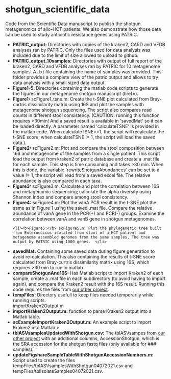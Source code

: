 # shotgun_scientific_data
 Code from the Scientific Data manuscript to publish the shotgun metagenomics of allo-HCT patients. We also demonstrate how those data can be used to study antibiotic resistance genes using PATRIC.
<ul>
  <li><b>PATRIC_output:</b> Directories with copies of the kraken2, CARD and VFDB analyses ran by PATRIC. Only the files used for data analysis was included due to the limit of size allowed to upload to github. </li>
 
  <li><b>PATRIC_output_10samples:</b> Directories with output of full report of the kraken2, CARD and VFDB analyses ran by PATRIC for 10 metagenome samples. A .txt file containing the name of samples was provided. This folder provides a complete view of the patric output and allows to try data analysis with a small sized data output. </li>
 
  <li><b>Figure1-5</b>: Directories containing the matlab code scripts to generate the figures in our metagenome shotgun manuscript (href=). </li>
  <li><b>Figure1:</b> scFigure1_tsne.m: Create the t-SNE plot calculated from Bray-curtris dissimilarity matrix using 16S and plot the samples with metagenome shotgun sequencing. The script also compares read counts in different stool consistency. (CAUTION: running this function requires >30min! And a saved result is available in 'savedMat' so it can be loaded directly. A parameter named 'calculateTSNE' is provided in the matlab code. When calculateTSNE==1, the script will recalculate the t-SNE score; when calculateTSNE != 1, the script will load the saved data.). </li>
 
   <li><b>Figure2:</b> scFigure2.m: Plot and compare the stool composition between 16S and metagenome of the samples from a single patient. This script load the output from kraken2 of patric database and create a .mat file for each sample. This step is time consuming and takes >30 min. When this is done, the variable 'rewriteShotgunAbundances' can be set to a value != 1, the script will read from a saved excel file. The relative abundance is also compared in each taxa. </li>
 
   <li><b>Figure3:</b> scFigure3.m: Calculate and plot the correlation between 16S and metagenomic sequencing; calculate the alpha diversity using Shannon Index and compare among stool consistency.  </li>
 
   <li><b>Figure4:</b> scFigure4.m: Plot the vanA PCR result in the t-SNE plot the same as in Figure 1 using the saved .mat file. Compare the relative abundance of vanA gene in the PCR(+) and PCR(-) groups. Examine the correlation between vanA  and vanB gene in shotgun metagenomes.  </li>
 
    <li><b>Figure5:</b> scFigure5.m: Plot the phylogenetic tree built from Enterococcus isolated from stool of a HCT patient and metagenome assembled genomes from the same samples. The tree was output by PATRIC using 1000 genes.  </li>
 
  <li><b>savedMat:</b> Containing some saved data during figure generation to avoid re-calculation. This also containing the results of t-SNE score calculated from Bray-curtris dissimilarity matrix using 16S, which requires >30 min to run in matlab.  </li>
  <li><b>compareShotgunAnd16S:</b> Has Matlab script to import Kraken2 of each sample, create a .mat file in each subdirectory (to avoid having to import again), and compare the Kraken2 result with the 16S result. Running this code requires the files from <a href="https://github.com/liaochen1988/MSKCC_Microbiome_SD2021_Scripts">our other project</a>.</li>
  <li><b>tempFiles:</b> Directory usefull to keep files needed temporarily while running scripts.</li>
   importKraken2Output.m
  <li><b>importKraken2Output.m:</b> function to parse Kraken2 output into a Matlab table.</li>
  <li><b>scExampleImportKraken2Output.m:</b> An example script to import Kraken2 into Matlab.></li>
  <li><b>tblASVsamplesUpdatedWithShotgun.csv:</b> The tblASVsampes from <a href="https://github.com/liaochen1988/MSKCC_Microbiome_SD2021_Scripts">our other project</a> with an additional columns, AccessionShotgun, which is the SRA accession for the shotgun fastq files (only available for ### samples).</li>
   <li><b>updateFigshareSampleTableWithShotgunAccessionNumbers.m:</b> Script used to create the files tempFiles/tblASVsamplesWithShotgun04072021.csv and tempFiles/tblIsolateSamples04072021.csv.</li>
</ul>
